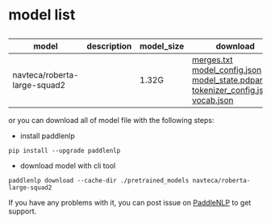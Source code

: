 #  model list

##  

| model  | description | model_size  | download         |
| --- | --- | --- | --- |
|navteca/roberta-large-squad2|  | 1.32G | [merges.txt](https://bj.bcebos.com/paddlenlp/models/community/navteca/roberta-large-squad2/merges.txt)<br>[model_config.json](https://bj.bcebos.com/paddlenlp/models/community/navteca/roberta-large-squad2/model_config.json)<br>[model_state.pdparams](https://bj.bcebos.com/paddlenlp/models/community/navteca/roberta-large-squad2/model_state.pdparams)<br>[tokenizer_config.json](https://bj.bcebos.com/paddlenlp/models/community/navteca/roberta-large-squad2/tokenizer_config.json)<br>[vocab.json](https://bj.bcebos.com/paddlenlp/models/community/navteca/roberta-large-squad2/vocab.json) |

or you can download all of model file with the following steps:

* install paddlenlp

```shell
pip install --upgrade paddlenlp
```

* download model with cli tool

```shell
paddlenlp download --cache-dir ./pretrained_models navteca/roberta-large-squad2
```

If you have any problems with it, you can post issue on [PaddleNLP](https://github.com/PaddlePaddle/PaddleNLP) to get support.
